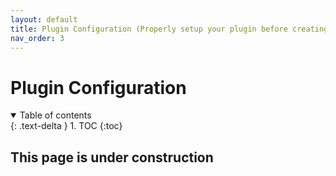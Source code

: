 ```yaml
---
layout: default
title: Plugin Configuration (Properly setup your plugin before creating shops or new currency)
nav_order: 3
---
```

# Plugin Configuration

<details open markdown="block">
  <summary>
    Table of contents
  </summary>
  {: .text-delta }
1. TOC
{:toc}
</details>

## This page is under construction